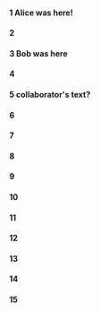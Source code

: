 #### 1 Alice was here!
#### 2
#### 3 Bob was here
#### 4
#### 5 collaborator's text?
#### 6
#### 7
#### 8
#### 9
#### 10
#### 11
#### 12
#### 13
#### 14
#### 15
